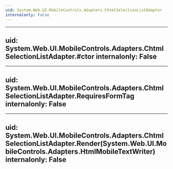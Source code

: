 ```yaml
---
uid: System.Web.UI.MobileControls.Adapters.ChtmlSelectionListAdapter
internalonly: False
---
```


---
uid: System.Web.UI.MobileControls.Adapters.ChtmlSelectionListAdapter.#ctor
internalonly: False
---

---
uid: System.Web.UI.MobileControls.Adapters.ChtmlSelectionListAdapter.RequiresFormTag
internalonly: False
---

---
uid: System.Web.UI.MobileControls.Adapters.ChtmlSelectionListAdapter.Render(System.Web.UI.MobileControls.Adapters.HtmlMobileTextWriter)
internalonly: False
---
